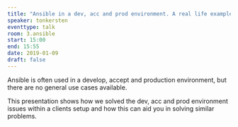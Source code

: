 ```yaml
---
title: "Ansible in a dev, acc and prod environment. A real life example"
speaker: tonkersten
eventtype: talk
room: 3.ansible
start: 15:00
end: 15:55
date: 2019-01-09
draft: false
---
```


Ansible is often used in a develop, accept and production environment, but there are no general use cases available.  

This presentation shows how we solved the dev, acc and prod environment issues within a clients setup
and how this can aid you in solving similar problems.  

